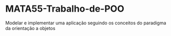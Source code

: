 # MATA55-Trabalho-de-POO
Modelar e implementar uma aplicação seguindo os conceitos do paradigma da orientação a objetos
